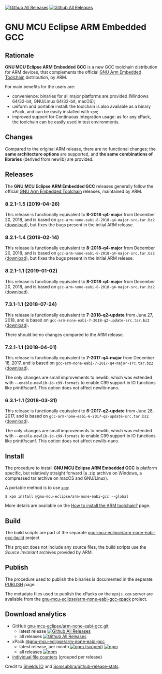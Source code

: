 [![Github All Releases](https://img.shields.io/github/downloads/gnu-mcu-eclipse/arm-none-eabi-gcc/latest/total.svg)](https://github.com/gnu-mcu-eclipse/arm-none-eabi-gcc/releases/) [![Github All Releases](https://img.shields.io/github/downloads/gnu-mcu-eclipse/arm-none-eabi-gcc/total.svg)](https://github.com/gnu-mcu-eclipse/arm-none-eabi-gcc/releases/)

# GNU MCU Eclipse ARM Embedded GCC

## Rationale

**GNU MCU Eclipse ARM Embedded GCC** is a new GCC toolchain distribution 
for ARM devices, that complements the official 
[GNU Arm Embedded Toolchain](https://developer.arm.com/open-source/gnu-toolchain/gnu-rm)
distribution, by ARM.

For main benefits for the users are:

- convenience: binaries for all major platforms are provided 
(Windows 64/32-bit, GNU/Linux 64/32-bit, macOS); 
- uniform and portable install: the toolchain is also available 
as a binary xPack, and can be easily installed with `xpm`;
- improved support for Continuous Integration usage: 
as for any xPack, the toolchain can be easily used
in test environments.

## Changes

Compared to the original ARM release, there are no functional changes; 
the **same architecture options** are supported, and **the same 
combinations of libraries** (derived from newlib) are provided.


## Releases

The **GNU MCU Eclipse ARM Embedded GCC** releases generally follow the official 
[GNU Arm Embedded Toolchain](https://developer.arm.com/open-source/gnu-toolchain/gnu-rm) 
releases, maintained by ARM.

### 8.2.1-1.5 (2019-04-26)

This release is functionally equivalent to **8-2018-q4-major** from December 20, 2018, 
and is based on `gcc-arm-none-eabi-8-2018-q4-major-src.tar.bz2`
([download](https://github.com/gnu-mcu-eclipse/arm-none-eabi-gcc/releases/tag/v8.2.1-1.2)),
but fixes the bugs present in the initial ARM release.

### 8.2.1-1.4 (2019-02-14)

This release is functionally equivalent to **8-2018-q4-major** from December 20, 2018, 
and is based on `gcc-arm-none-eabi-8-2018-q4-major-src.tar.bz2`
([download](https://github.com/gnu-mcu-eclipse/arm-none-eabi-gcc/releases/tag/v8.2.1-1.2)),
but fixes the bugs present in the initial ARM release.

### 8.2.1-1.1 (2019-01-02)

This release is functionally equivalent to **8-2018-q4-major** from December 20, 2018, 
and is based on `gcc-arm-none-eabi-8-2018-q4-major-src.tar.bz2`
([download](https://github.com/gnu-mcu-eclipse/arm-none-eabi-gcc/releases/tag/v8.2.1-1.1)).

### 7.3.1-1.1 (2018-07-24)

This release is functionally equivalent to **7-2018-q2-update** from June 27, 2018, 
and is based on `gcc-arm-none-eabi-7-2018-q2-update-src.tar.bz2`
([download](https://github.com/gnu-mcu-eclipse/arm-none-eabi-gcc/releases/tag/v7.3.1-1.1)).

There should be no changes compared to the ARM release.

### 7.2.1-1.1 (2018-04-01)

This release is functionally equivalent to **7-2017-q4-major** from December 18, 2017, 
and is based on `gcc-arm-none-eabi-7-2017-q4-major-src.tar.bz2`
([download](https://github.com/gnu-mcu-eclipse/arm-none-eabi-gcc/releases/tag/v7.2.1-1.1)).

The only changes are small improvements to newlib, which was extended with 
`--enable-newlib-io-c99-formats` to enable C99 support in IO functions 
like printf/scanf. This option does not affect newlib-nano.

### 6.3.1-1.1 (2018-03-31)

This release is functionally equivalent to **6-2017-q2-update** from June 28, 2017,
and is based on `gcc-arm-none-eabi-6-2017-q2-update-src.tar.bz2`
([download](https://github.com/gnu-mcu-eclipse/arm-none-eabi-gcc/releases/tag/v6.3.1-1.1)).

The only changes are small improvements to newlib, which was extended with 
`--enable-newlib-io-c99-formats` to enable C99 support in IO functions 
like printf/scanf. This option does not affect newlib-nano.

## Install

The procedure to install **GNU MCU Eclipse ARM Embedded GCC** is platform 
specific, but relatively straight forward (a .zip archive on Windows, 
a compressed tar archive on macOS and GNU/Linux).

A portable method is to use [`xpm`](https://www.npmjs.com/package/xpm):

```console
$ xpm install @gnu-mcu-eclipse/arm-none-eabi-gcc --global
```

More details are available on the 
[How to install the ARM toolchain?](https://gnu-mcu-eclipse.github.io/toolchain/arm/install/) 
page.

## Build

The build scripts are part of the separate 
[gnu-mcu-eclipse/arm-none-eabi-gcc-build](https://github.com/gnu-mcu-eclipse/arm-none-eabi-gcc-build)
project.

This project does not include any source files, the build scripts use the 
_Source Invariant_ archives provided by ARM.

## Publish

The procedure used to publish the binaries is documented in the separate
[PUBLISH](PUBLISH.md) page.

The metadata files used to publish the xPacks on the `npmjs.com` server 
are available from the 
[gnu-mcu-eclipse/arm-none-eabi-gcc-xpack](https://github.com/gnu-mcu-eclipse/arm-none-eabi-gcc-xpack)
project.

## Download analytics

* GitHub [gnu-mcu-eclipse/arm-none-eabi-gcc.git](https://github.com/gnu-mcu-eclipse/arm-none-eabi-gcc/)
  * latest release
[![Github All Releases](https://img.shields.io/github/downloads/gnu-mcu-eclipse/arm-none-eabi-gcc/latest/total.svg)](https://github.com/gnu-mcu-eclipse/arm-none-eabi-gcc/releases/)
  * all releases [![Github All Releases](https://img.shields.io/github/downloads/gnu-mcu-eclipse/arm-none-eabi-gcc/total.svg)](https://github.com/gnu-mcu-eclipse/arm-none-eabi-gcc/releases/)
* xPack [@gnu-mcu-eclipse/arm-none-eabi-gcc](https://github.com/gnu-mcu-eclipse/arm-none-eabi-gcc-xpack/)
  * latest release, per month 
[![npm (scoped)](https://img.shields.io/npm/v/@gnu-mcu-eclipse/arm-none-eabi-gcc.svg)](https://www.npmjs.com/package/@gnu-mcu-eclipse/arm-none-eabi-gcc/)
[![npm](https://img.shields.io/npm/dm/@gnu-mcu-eclipse/arm-none-eabi-gcc.svg)](https://www.npmjs.com/package/@gnu-mcu-eclipse/arm-none-eabi-gcc/)
  * all releases [![npm](https://img.shields.io/npm/dt/@gnu-mcu-eclipse/arm-none-eabi-gcc.svg)](https://www.npmjs.com/package/@gnu-mcu-eclipse/arm-none-eabi-gcc/)
* [individual file counters](https://www.somsubhra.com/github-release-stats/?username=gnu-mcu-eclipse&repository=arm-none-eabi-gcc) (grouped per release)
  
Credit to [Shields IO](https://shields.io) and [Somsubhra/github-release-stats](https://github.com/Somsubhra/github-release-stats).